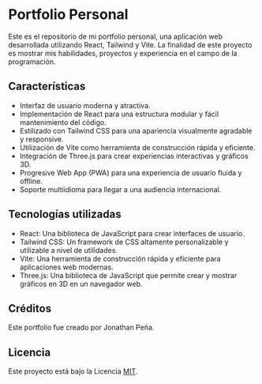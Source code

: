 # Portfolio Personal

Este es el repositorio de mi portfolio personal, una aplicación web desarrollada utilizando React, Tailwind y Vite. La finalidad de este proyecto es mostrar mis habilidades, proyectos y experiencia en el campo de la programación.

## Características

- Interfaz de usuario moderna y atractiva.
- Implementación de React para una estructura modular y fácil mantenimiento del código.
- Estilizado con Tailwind CSS para una apariencia visualmente agradable y responsive.
- Utilización de Vite como herramienta de construcción rápida y eficiente.
- Integración de Three.js para crear experiencias interactivas y gráficos 3D.
- Progresive Web App (PWA) para una experiencia de usuario fluida y offline.
- Soporte multiidioma para llegar a una audiencia internacional.

## Tecnologías utilizadas

- React: Una biblioteca de JavaScript para crear interfaces de usuario.
- Tailwind CSS: Un framework de CSS altamente personalizable y utilizable a nivel de utilidades.
- Vite: Una herramienta de construcción rápida y eficiente para aplicaciones web modernas.
- Three.js: Una biblioteca de JavaScript que permite crear y mostrar gráficos en 3D en un navegador web.

## Créditos

Este portfolio fue creado por Jonathan Peña.

## Licencia

Este proyecto está bajo la Licencia [MIT](LICENSE).
